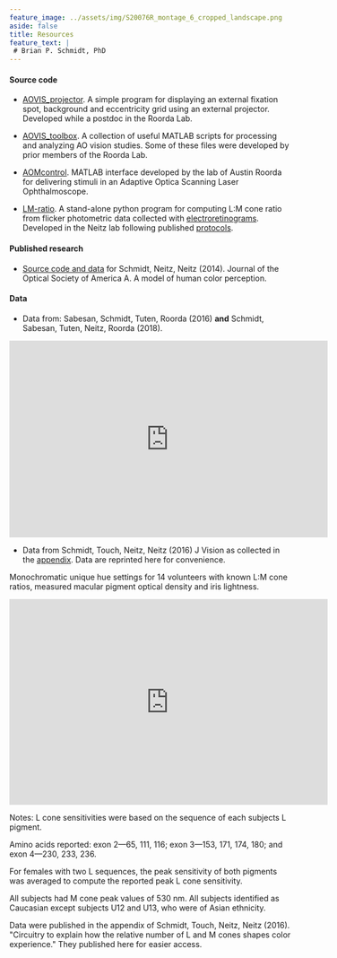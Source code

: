 ```yaml
---
feature_image: ../assets/img/S20076R_montage_6_cropped_landscape.png
aside: false
title: Resources
feature_text: |
 # Brian P. Schmidt, PhD
---
```



#### Source code

* [AOVIS_projector][projector]. A simple program for displaying an external fixation spot, background and eccentricity grid using an external projector. Developed while a postdoc in the Roorda Lab.

* [AOVIS_toolbox][toolbox]. A collection of useful MATLAB scripts for processing and analyzing AO vision studies. Some of these files were developed by prior members of the Roorda Lab.

* [AOMcontrol][aomcontrol]. MATLAB interface developed by the lab of Austin Roorda for delivering stimuli in an Adaptive Optica Scanning Laser Ophthalmoscope.

* [LM-ratio][lmratio]. A stand-alone python program for computing L:M cone ratio from flicker photometric data collected with [electroretinograms][ERGs]. Developed in the Neitz lab following published [protocols](https://jov.arvojournals.org/article.aspx?articleid=2121455).


#### Published research

* [Source code and data][NeitzModel] for Schmidt, Neitz, Neitz (2014). Journal of the Optical Society of America A.  A model of human color perception.


#### Data

* Data from: Sabesan, Schmidt, Tuten, Roorda (2016) **and** Schmidt, Sabesan, Tuten, Neitz, Roorda (2018). 

<iframe src="https://widgets.figshare.com/articles/3619713/embed?show_title=1" width="568" height="351" frameborder="0"></iframe>

* Data from Schmidt, Touch, Neitz, Neitz (2016) J Vision as collected in the [appendix][green-paper]. Data are reprinted here for convenience.  

Monochromatic unique hue settings for 14 volunteers with known L:M cone ratios, measured macular pigment optical density and iris lightness. 

<iframe src="https://widgets.figshare.com/articles/6163787/embed?show_title=1" width="568" height="367" frameborder="0"></iframe>

Notes: L cone sensitivities were based on the sequence of each subjects L pigment.

Amino acids reported: exon 2—65, 111, 116; exon 3—153, 171, 174, 180; and exon 4—230, 233, 236.

For females with two L sequences, the peak sensitivity of both pigments was averaged to compute the reported peak L cone sensitivity.

All subjects had M cone peak values of 530 nm. All subjects identified as Caucasian except subjects U12 and U13, who were of Asian ethnicity.

Data were published in the appendix of Schmidt, Touch, Neitz, Neitz (2016). "Circuitry to explain how the relative number of L and M cones shapes color experience." They published here for easier access.

[ERGs]: http://webvision.med.utah.edu/book/electrophysiology/the-electroretinogram-clinical-applications/
[lmratio]: http://bps10.github.io/LM-Ratio/
[ARVO2018]: http://bps10.github.io/assets/img/Schmidt_ARVO2018_FINAL.pdf
[ARVO2018abstract]: http://bps10.github.io/assets/img/Schmidt_ARVO2018_submission.pdf
[aomcontrol]: https://roordalab.github.io/aomcontrol/
[toolbox]: https://roordalab.github.io/AOVIS_toolbox/
[projector]: https://roordalab.github.io/AOVIS_projector/
[green-paper]: http://jov.arvojournals.org/article.aspx?articleid=2531368
[NeitzModel]: http://bps10.github.io/color/
